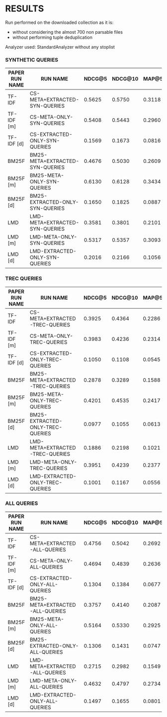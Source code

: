 # RESULTS

Run performed on the downloaded collection as it is:
- without considering the almost 700 non parsable files
- without performing tuple deduplication

Analyzer used: StandardAnalyzer without any stoplist


### SYNTHETIC QUERIES

| PAPER RUN NAME | RUN NAME                        | NDCG@5  | NDCG@10 | MAP@5   | MAP@10  |
|----------------|---------------------------------|---------|---------|---------|---------|
| TF-IDF         | CS-META+EXTRACTED-SYN-QUERIES   | 0.5625	 | 0.5750  | 0.3118	 | 0.4139  |
| TF-IDF [m]     | CS-META-ONLY-SYN-QUERIES        | 0.5408	 | 0.5443  | 0.2960	 | 0.3869  |
| TF-IDF [d]     | CS-EXTRACTED-ONLY-SYN-QUERIES   | 0.1569	 | 0.1673  | 0.0816	 | 0.0957  |
| BM25F          | BM25-META+EXTRACTED-SYN-QUERIES | 0.4676	 | 0.5030  | 0.2609	 | 0.3438  |
| BM25F [m]      | BM25-META-ONLY-SYN-QUERIES      | 0.6130	 | 0.6128  | 0.3434	 | 0.4469  |
| BM25F [d]      | BM25-EXTRACTED-ONLY-SYN-QUERIES | 0.1650	 | 0.1825  | 0.0887	 | 0.1101  |
| LMD            | LMD-META+EXTRACTED-SYN-QUERIES  | 0.3581	 | 0.3801  | 0.2101	 | 0.2542  |
| LMD [m]        | LMD-META-ONLY-SYN-QUERIES       | 0.5317	 | 0.5357  | 0.3093	 | 0.3897  |
| LMD [d]        | LMD-EXTRACTED-ONLY-SYN-QUERIES  | 0.2016	 | 0.2166  | 0.1056	 | 0.1310  |

### TREC QUERIES

| PAPER RUN NAME | RUN NAME                         | NDCG@5  | NDCG@10 | MAP@5   | MAP@10  |
|----------------|----------------------------------|---------|---------|---------|---------|
| TF-IDF         | CS-META+EXTRACTED-TREC-QUERIES   | 0.3925  | 0.4364	| 0.2286  | 0.3219	|
| TF-IDF [m]     | CS-META-ONLY-TREC-QUERIES        | 0.3983  | 0.4236	| 0.2314  | 0.3147	|
| TF-IDF [d]     | CS-EXTRACTED-ONLY-TREC-QUERIES   | 0.1050  | 0.1108	| 0.0545  | 0.0655	|
| BM25F          | BM25-META+EXTRACTED-TREC-QUERIES | 0.2878  | 0.3289	| 0.1588  | 0.2176	|
| BM25F [m]      | BM25-META-ONLY-TREC-QUERIES      | 0.4201  | 0.4535	| 0.2417  | 0.3331	|
| BM25F [d]      | BM25-EXTRACTED-ONLY-TREC-QUERIES | 0.0977  | 0.1055	| 0.0613  | 0.0719	|
| LMD            | LMD-META+EXTRACTED-TREC-QUERIES  | 0.1886  | 0.2198	| 0.1021  | 0.1337	|
| LMD [m]        | LMD-META-ONLY-TREC-QUERIES       | 0.3951  | 0.4239	| 0.2377  | 0.3138	|
| LMD [d]        | LMD-EXTRACTED-ONLY-TREC-QUERIES  | 0.1001  | 0.1167	| 0.0556  | 0.0700	|

### ALL QUERIES

| PAPER RUN NAME | RUN NAME                        | NDCG@5  | NDCG@10 | MAP@5   | MAP@10  |
|----------------|---------------------------------|---------|---------|---------|---------|
| TF-IDF         | CS-META+EXTRACTED-ALL-QUERIES   | 0.4756	 | 0.5042  | 0.2692	 | 0.3669  |
| TF-IDF [m]     | CS-META-ONLY-ALL-QUERIES        | 0.4694	 | 0.4839  | 0.2636	 | 0.3507  |
| TF-IDF [d]     | CS-EXTRACTED-ONLY-ALL-QUERIES   | 0.1304	 | 0.1384  | 0.0677	 | 0.0802  |
| BM25F          | BM25-META+EXTRACTED-ALL-QUERIES | 0.3757	 | 0.4140  | 0.2087	 | 0.2793  |
| BM25F [m]      | BM25-META-ONLY-ALL-QUERIES      | 0.5164	 | 0.5330  | 0.2925	 | 0.3899  |
| BM25F [d]      | BM25-EXTRACTED-ONLY-ALL-QUERIES | 0.1306	 | 0.1431  | 0.0747	 | 0.0906  |
| LMD            | LMD-META+EXTRACTED-ALL-QUERIES  | 0.2715	 | 0.2982  | 0.1549	 | 0.1926  |
| LMD [m]        | LMD-META-ONLY-ALL-QUERIES       | 0.4632	 | 0.4797  | 0.2734	 | 0.3517  |
| LMD [d]        | LMD-EXTRACTED-ONLY-ALL-QUERIES  | 0.1497	 | 0.1655  | 0.0801	 | 0.0998  |